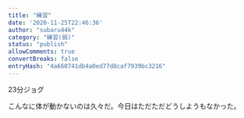 ```yaml
---
title: "練習"
date: '2020-11-25T22:46:36'
author: "subaru44k"
category: "練習(弱)"
status: "publish"
allowComments: true
convertBreaks: false
entryHash: "4a660741db4a0ed77d8caf7939bc3216"
---
```

23分ジョグ

こんなに体が動かないのは久々だ。今日はただただどうしようもなかった。
